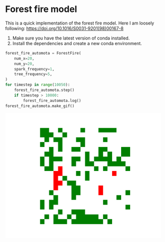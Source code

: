 # Forest fire model

This is a quick implementation of the forest fire model. Here I am loosely following: https://doi.org/10.1016/S0031-9201(98)00167-8

1. Make sure you have the latest version of conda installed.
1. Install the dependencies and create a new conda environment.

```python
forest_fire_automota = ForestFire(
    num_x=20,
    num_y=20,
    spark_frequency=1,
    tree_frequency=5,
)
for timestep in range(10050): 
    forest_fire_automota.step()
    if timestep > 10000:
        forest_fire_automota.log()
forest_fire_automota.make_gif()
```

<img src="forest_fire_simulation_in_memory.gif" width="500" height="400">
